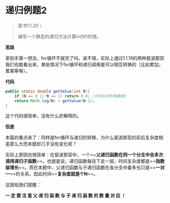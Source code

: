 # 递归例题2

> 原书1.1.20；
>
> 编写一个静态的递归方法计算$ln(N!)$的值。

**思路**

拿到手第一想法，for循环不就完了吗。诶不错，实际上通过1.1.19的两种斐波那契我们也能看出来，某些情况下for循环和递归调用是可以相互转换的（比如累加，累乘等等）。

**代码**

```java
public static double getValue(int N){
    if (N == 0 || N == 1) return 0.0; //0和1的阶乘都是1
    return Math.log(N) + getValue(N-1);
}
```

这个代码很简单，没有什么好解释的。

**但是**

本篇的重点来了：同样是for循环与递归的转换，为什么斐波那契的前后复杂度相差那么大而本题却几乎没有变化呢？

实际上原因也很简单：在斐波那契中，一个==**父递归函数在同一个分支中会多次调用递归子函数**==。也就是说，递归函数每往下走一层，时间复杂度都是==**指数级增长**==。而在本题中，父递归函数与子递归函数在各分支中最多也只是==**一对一**==的关系，因此时间==**复杂度就是个N**==。

这就给我们提醒：

**一 定 要 注 意 父 递 归 函 数 与 子 递 归 函 数 的 数 量 对 应 ！**


